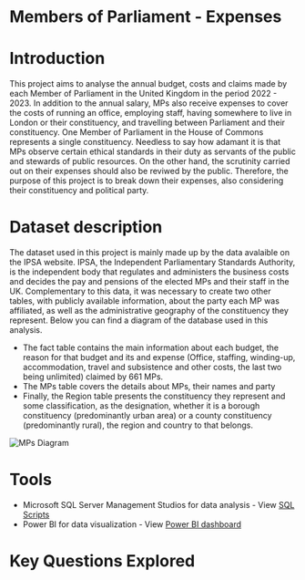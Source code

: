 # Members of Parliament - Expenses

# Introduction

This project aims to analyse the annual budget, costs and claims made by each Member of Parliament in the United Kingdom in the period 2022 - 2023. In addition to the annual salary, MPs also receive expenses to cover the costs of running an office, employing staff, having somewhere to live in London or their constituency, and travelling between Parliament and their constituency. One Member of Parliament in the House of Commons represents a single constituency. Needless to say how adamant it is that MPs observe certain ethical standards in their duty as servants of the public and stewards of public resources. On the other hand, the scrutinity carried out on their expenses should also be reviwed by the public. Therefore, the purpose of this project is to break down their expenses, also considering their constituency and political party. 

# Dataset description

The dataset used in this project is mainly made up by the data avalaible on the IPSA website. IPSA, the Independent Parliamentary Standards Authority, is the independent body that regulates and administers the business costs and decides the pay and pensions of the elected MPs and their staff in the UK. Complementary to this data, it was necessary to create two other tables, with publicly available information, about the party each MP was affiliated, as well as the administrative geography of the constituency they represent.
Below you can find a diagram of the database used in this analysis.

+ The fact table contains the main information about each budget, the reason for that budget and its and expense (Office, staffing, winding-up, accommodation, travel and subsistence and other costs, the last two being unlimited) claimed by 661 MPs.
+ The MPs table covers the details about MPs, their names and party
+ Finally, the Region table presents the constituency they represent and some classification, as the designation, whether it is a borough constituency (predominantly urban area) or a county constituency (predominantly rural), the region and country to that belongs.

![MPs Diagram](https://github.com/user-attachments/assets/83870cfd-73d6-4e5d-8b85-52a037491a7d)

# Tools

+ Microsoft SQL Server Management Studios for data analysis - View [SQL Scripts]()
+ Power BI for data visualization - View [Power BI dashboard]()

# Key Questions Explored

 



